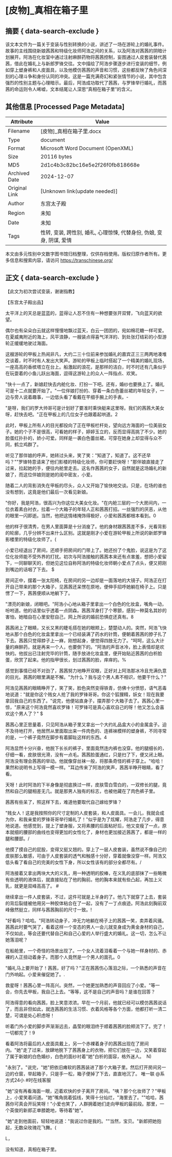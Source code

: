 # [皮物]_真相在箱子里



## 摘要  { data-search-exclude }

<!-- tcd_abstract -->
该文本文件为一篇关于变装与性别转换的小说，讲述了一场在游轮上的婚礼事件。故事的主线围绕新娘茜茜和特级化妆师阿浩之间的关系，以及阿浩对茜茜的阴暗计划展开。阿浩在化妆室中通过注射麻醉药物将茜茜控制，妄图通过人皮套装替代茜茜，借此在婚礼上与新郎罗锋交往。文中描绘了阿浩步骤逐步进行变装的细节，例如穿上塑身裤和人皮面具，以及他模仿茜茜的声音和习惯，这些都反映了角色间深刻的心理斗争和身份认同的冲突。这是一篇充满奇幻和紧张情节的小说，其中包含强烈的性别主题与心理暗示。最后，阿浩成功取代了茜茜，与罗锋举行婚礼，而茜茜的命运则令人唏嘘，文本结尾让人深思“真相在箱子里”的含义。

<!-- tcd_abstract_end -->

## 其他信息 [Processed Page Metadata]

| Attribute       | Value                                  |
|-----------------|----------------------------------------|
| Filename        | [皮物]_真相在箱子里.docx                             |
| Type            | document                                 |
| Format          | Microsoft Word Document (OpenXML)                               |
| Size            | 20116 bytes                           |
| MD5             | 2d1c4b3c82bc16e5e2f26f0fb818668e                                  |
| Archived Date   | 2024-12-07                             |
| Original Link   | [Unknown link(update needed)]                         |
| Author          | 东宫太子殿                               |
| Region          | 未知                               |
| Date            | 未知                                 |
| Tags            | 性转, 变装, 跨性别, 婚礼, 心理惊悚, 代替身份, 伪娘, 变身, 阴谋, 爱情                                 |

本文由多元性别中文数字图书馆归档整理，仅供存档使用。版权归原作者所有。更多信息和搜索内容，请访问 <https://transchinese.org/>


## 正文 { data-search-exclude }

<!-- tcd_main_text -->
【此文为初次尝试变装，谢谢指教】



【东宫太子殿出品】





太平洋上的天总是蓝蓝的，蓝得让人忍不住有一种想要张开双臂，飞向蓝天的欲望。 



偶尔也有朵朵白云就这样慢慢地飘过蓝天，白云一团团的，宛如棉花糖一样可爱。在夏威夷附近的海上，风平浪静，一艘装点得喜气洋洋的、到处张灯结彩的小型游轮正缓缓地驶过海面。



这艘游轮的甲板上热闹非凡，大约二三十位前来参加婚礼的嘉宾正三三两两地凑堆交谈着，时不时有人发出大笑声。游轮的甲板上临时搭起了一个精美的婚礼现场，一座高高的香槟塔立在台上。船激起的浪花，是那样的洁白，时不时还有几条似乎在玩耍着的小鱼儿跃出海面，逗得这游轮上的众人一阵指点、欢笑。



"快十一点了，新娘赶快去内舱化妆、打扮一下吧。还有，婚纱也要换上了。婚礼可是十二点就要开始了。"一位伴娘打扮的、穿着一条白色蕾丝裙的年轻女子，一边与旁人说着趣事，一边低头看了看戴在芊细手腕上的手表。-



"是呀，我们的罗大帅哥可是计划好了要准时乘快艇来这里呀。我们的茜茜大美女呀，赶快去吧。"正在甲板上的几位女子也跟着起哄道。2



此时，甲板上所有人的目光都投向了正在甲板栏杆处，望向远方海面的一位美丽女子。她的个子不是很高，可看她的样子，婷婷玉立的，反而显得高挑了不少。她的脸蛋红扑扑的，娇小可爱。同样是一袭白色蕾丝裙，可穿在她身上却显得与众不同，鹤立鸡群了。



听见了那伴娘的呼声，她转过头来，笑了笑："知道了，知道了。这不还早吗？""罗锋特意请来了他们影楼的特级化妆师，你可要赶快呀！"那伴娘直接走了过来，拉起她的手，便往内舱里走去。这名作茜茜的女子，自然就是这场婚礼的新娘了，而这位伴娘则是她的闺中密友，小爱。



随着二人的背影消失在甲板的尽头，众人又开始了愉快地交谈。只是，在场的谁也没有想到，这竟是他们最后一次看见新娘。



"你好，我是阿浩，很高兴为你这位大美女化妆。"在内舱三层的一个大房间内，一位衣着素白衬衣，拉着一个大箱子的年轻人正和茜茜打招。一丝强烈的厌恶，从他的眼里一闪即逝。当然，他把这情绪掩饰得极好，小爱和茜茜都根本看到。0



他的样子很清秀，在男人里面算是十分消廋了。他的身材跟茜茜差不多，光看背影的轮廓，几乎分辨不出来什么区别。这就是刚才小爱在游轮甲板上所说的新郎罗锋影楼里的特级化妆师了。(



小爱已经退出了房间，还顺手把房间的门带上了。她还扮了个鬼脸，说这是为了这位化妆师能不受外界的打扰。初次与阿浩接触的茜茜本来还有点害羞，想把小爱留下，一同聊聊天的，但她见这位自称阿浩的特级化妆师朝小爱点了点头，便又把刚到嘴边的话咽了下去。 $



房间正中，摆着一张太阳椅，在房间的另一边却是一面落地的大镜子。阿浩正在打开自己带来的那个大箱子，见茜茜还呆愣在原地，便伸手招呼她躺在椅子上。只是愣了一下，茜茜便顺从地躺下了。



"漂亮的新娘，闭眼吧。"阿浩小心地从箱子里拿出一个白色的化妆盒，嘴角一动，吩咐道。他的话里似乎透着一点阴森。茜茜浑身打了个寒颤，感到一种莫名其妙的害怕，她暗自在心里安慰自己，网上所说的婚前恐惧症还真有。8



茜茜闭上了眼睛，又长又黑的睫毛搭在她的眼颊上，楚楚动人的。突然，阿浩飞快地从那个白色的化妆盒里拿出一个已经装满了药水的针筒，便朝着茜茜的脖子扎了下去。茜茜只觉得脖子上一麻，刚想起身，便觉得四肢无力了。"呵呵，这么大计量的麻醉药，就是再来一个人，也要倒下的。"阿浩的声音冰冷，脸上表情却是欢快的。他拔出已注射完毕的针筒，随手放进化妆盒里，便开始贴近茜茜的白析脸蛋，欣赏了起来。他的指甲很长，划过茜茜的脸，痒痒的。%



感觉到事情已经不对劲了，茜茜努力地睁开双眼，正好对上阿浩那冰冷且充满仇意的目光。茜茜的眼里满是不解。"为什么？我与这个男人素不相识，他要干什么？"



阿浩见茜茜的眼睛睁开了，笑了笑，脸色突然变得铁青，仿佛十分愤怒，语气恶毒地说道："就是你这个贱女人抢了我的罗锋哥哥。你这个狐狸精，妖女！现在我要拿回我自己的东西了。"说完，他便站直身子，摆弄那个大箱子去了。茜茜心里一惊，"原来这个阿浩竟然喜欢罗锋！可罗锋可是真心喜欢自己的呀！他又怎么会喜欢这个男人了？" $



茜茜心里正思量着，只见阿浩从箱子里又拿出一个大约礼品盒大小的金属盒子。迫不及待地打开，他居然从里面取出来一件肉色的、连裤袜模样的塑身裤，不同寻常的是，一个裤子竟然在脚步有着脚趾这样的东西。4



阿浩显然十分兴奋，他脱下长长的裤子，里面竟然连内裤也没穿。他的腿细长的，仔细一看，皮肤很光滑，没有一点毛。茜茜脸蛋通红，只是扫了下，便又闭上眼。阿浩没有理会茜茜的举动。他就像穿丝袜一般，将那条奇怪的裤子穿上。"哈哈！果然和说明书上写得一模一样。"耳边传来了阿浩的笑声，茜茜半睁开眼睛，看了看。



天呀！此时阿浩的下半身像是彻底换过一样，皮肤雪白雪白的，一双修长的腿，竟然和自己的腿相差无几。就是那男人独有的标志，也被他藏在了肉色裤子里。



茜茜有些呆了，照这样下去，难道他要取代自己嫁给罗锋？



"贱女人！这是我按照你的尺寸定制的人皮套装，和人皮面具。一会儿，我就会成为你，和我亲爱的罗锋哥哥举行婚礼了！"似乎是为了炫耀，阿浩走了几步，得意地说道。他感觉到，提上了塑身服，又将素腰的后面粘好后，他又变瘦了一点，原本就细的腰部的曲线也变得更加的女性化了，身材也更加接近茜茜了，都是一样的腿和腰部。/



他摸了摸自己的屁股，变得又挺又翘的。穿上了一层人皮套装，虽然说不像自己的皮肤那么敏感，可由于人皮套装的透气和触感十分好，穿着就像没穿一样。阿浩又低头看了看自己的完美的女性下身，所以女性该有的部分全都尽有。/



阿浩接着又拿出两块大大的义乳，用一种透明的胶棒，在义乳的底部抹了一些略微有些透明的液体后，就直接贴在了他的胸前。他的胸本来就有些凸起，再加上义乳，就更是双峰高高了。 #



继续拿出一件人皮套装，不过，这件可就是上半身的了。他几下就穿了上去，套装的背后裂缝被他用另一种胶体粘合在了一起，没有了一丁点痕迹。阿浩此刻胸前双峰傲然挺立，同样与茜茜胸前的尺寸一致。!



"好看吗？哈哈。"阿浩转动身子，冲无力地躺在椅子上的茜茜一笑，卖弄着风骚。茜茜此时要气哭了，看着这样一个变态的男人一会儿就变身成为黄金身材的自己，不仅如此，等会还要代替自己和自己心爱的人举行盛大的婚礼。这一切，怎么不让她落泪呢？



在船舱里，一个奇怪的场景出现了。一个女人流着泪看着一个与她一样身材的、赤裸的人正扭动着身子。而那个人竟然是一个男人的面孔。0



"婚礼马上要开始了！茜茜，好了吗？"正在茜茜伤心落泪之际，一个熟悉的声音在门外响起。小爱来催促她了。.



救星呀！茜茜心里一阵高兴。突然，一个她更加熟悉的声音回应了小爱。"等一会，你先去甲板，我自己上去。"等等，这不是自己的声音吗？是谁在回答？



阿浩得意的看向茜茜，脸上笑意浓浓。早在一个月前，他就已经可以模仿茜茜说话了，而且非但如此，就连茜茜的生活习惯、衣着风格等各个方面，他都打听一清二楚，可谓是处心积虑呀！



听着门外小爱的脚步声渐渐远去，晶莹的眼泪终于顺着茜茜的脸颊流下了。完了！一切都完了！9



看着阿浩将最后的人皮面具戴上，另一个赤裸着身子的茜茜出现在了房间内。"她"走了过来，放肆地脱下了茜茜身上的衣物，把它们放在一边，又笑着穿起了属于新娘的白色婚纱，白色的面纱衬着"她"白析的面容，格外迷人。  N)



"永别了。"说完，"她"把依旧瘫软的茜茜装进了那个大箱子里。然后打开房间另一边的仓窗，举起箱子，只是手一松，箱子便掉了下去，直直地沉了。 唯一联 @系方式24小 #时在线客服



"她"没有再看海面一眼，迈着欢快的步子离开了房间。"咦？那个化妆师了？"甲板上，小爱笑着问道。"她"嘴角挑着弧线，笑得十分灿烂，"海里去了。""哈哈，茜茜你可真会开玩笑呀！"小爱也笑了，人群拥着她们走向甲板的最前段。那里，一个英俊的新郎正单膝跪地，等待着"她"。



"她"走到他面前，轻轻地说道："我说过你是我的。""当然，宝贝。"新郎把她抱起，无数朵玫瑰花飞舞。(

L，



没有知道，真相在箱子里。
<!-- tcd_main_text_end -->

